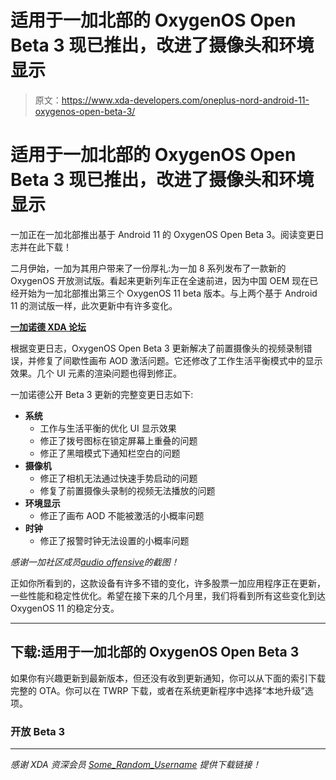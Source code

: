 # 适用于一加北部的 OxygenOS Open Beta 3 现已推出，改进了摄像头和环境显示

> 原文：<https://www.xda-developers.com/oneplus-nord-android-11-oxygenos-open-beta-3/>

# 适用于一加北部的 OxygenOS Open Beta 3 现已推出，改进了摄像头和环境显示

一加正在一加北部推出基于 Android 11 的 OxygenOS Open Beta 3。阅读变更日志并在此下载！

二月伊始，一加为其用户带来了一份厚礼:为一加 8 系列发布了一款新的 OxygenOS 开放测试版。看起来更新列车正在全速前进，因为中国 OEM 现在已经开始为一加北部推出第三个 OxygenOS 11 beta 版本。与上两个基于 Android 11 的测试版一样，此次更新中有许多变化。

**[一加诺德 XDA 论坛](https://forum.xda-developers.com/c/oneplus-nord.11081/)**

根据变更日志，OxygenOS Open Beta 3 更新解决了前置摄像头的视频录制错误，并修复了间歇性画布 AOD 激活问题。它还修改了工作生活平衡模式中的显示效果。几个 UI 元素的渲染问题也得到修正。

一加诺德公开 Beta 3 更新的完整变更日志如下:

*   **系统**
    *   工作与生活平衡的优化 UI 显示效果
    *   修正了拨号图标在锁定屏幕上重叠的问题
    *   修正了黑暗模式下通知栏空白的问题
*   **摄像机**
    *   修正了相机无法通过快速手势启动的问题
    *   修复了前置摄像头录制的视频无法播放的问题
*   **环境显示**
    *   修正了画布 AOD 不能被激活的小概率问题
*   **时钟**
    *   修正了报警时钟无法设置的小概率问题

*感谢一加社区成员[audio offensive](https://forums.oneplus.com/members/audioffensive.2395227/)的截图！*

正如你所看到的，这款设备有许多不错的变化，许多股票一加应用程序正在更新，一些性能和稳定性优化。希望在接下来的几个月里，我们将看到所有这些变化到达 OxygenOS 11 的稳定分支。

* * *

## 下载:适用于一加北部的 OxygenOS Open Beta 3

如果你有兴趣更新到最新版本，但还没有收到更新通知，你可以从下面的索引下载完整的 OTA。你可以在 TWRP 下载，或者在系统更新程序中选择“本地升级”选项。

### 开放 Beta 3

* * *

*感谢 XDA 资深会员 [Some_Random_Username](https://forum.xda-developers.com/m/some_random_username.8234677/) 提供下载链接！*